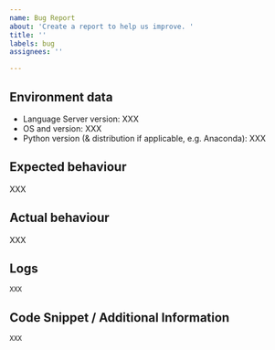 ```yaml
---
name: Bug Report
about: 'Create a report to help us improve. '
title: ''
labels: bug
assignees: ''

---
```


<!-- 
Read the guidelines for filing an issue first. 

https://github.com/microsoft/python-language-server/blob/master/TROUBLESHOOTING.md#filing-an-issue
-->

## Environment data
<!--
To find your version: 
* (CTRL + Shift + P >> Python: Create Terminal >> Select "Output" >> Select "Python" from the dropdown menu in the top right of the output window). Look for the line Microsoft Python Language Server version X in the console.

* Note: if you are using the Insiders build of VS Code, find your version by navigating to the following: CTRL + Shift + P >> Python: Create Terminal >> Select "Output" >> Select "Python Language Server". Again, you will look for the line Microsoft Python Language Server version X in the console.
-->

- Language Server version: XXX   
- OS and version: XXX
- Python version (& distribution if applicable, e.g. Anaconda): XXX

## Expected behaviour

XXX

## Actual behaviour

XXX


## Logs

<!-- 
Enable trace logging by adding "python.analysis.logLevel": "Trace" to your settings.json configuration file.

Adding this will cause a large amount of info to be printed to the Python output panel. This should not be left long term, as the performance impact of the logging is significant.
-->

```
XXX
```

## Code Snippet / Additional lnformation

<!--
Note: If you think a GIF of what is happening would be helpful, consider tools like https://www.cockos.com/licecap/, https://github.com/phw/peek or https://www.screentogif.com/ .
-->

```python
XXX
```


